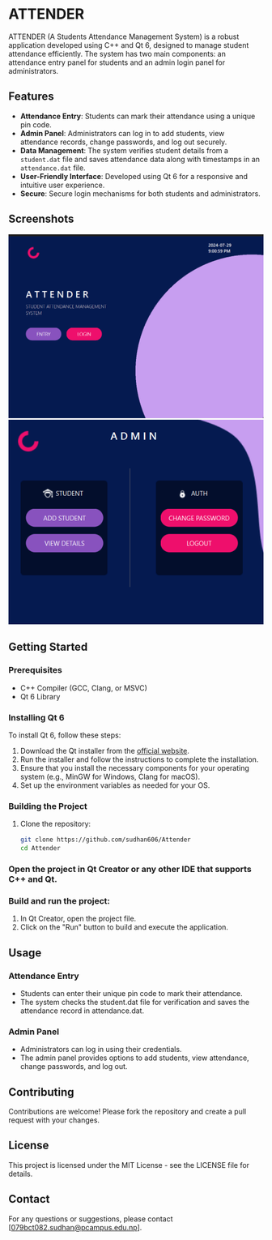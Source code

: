 # ATTENDER

ATTENDER (A Students Attendance Management System) is a robust application developed using C++ and Qt 6, designed to manage student attendance efficiently. The system has two main components: an attendance entry panel for students and an admin login panel for administrators.

## Features

- **Attendance Entry**: Students can mark their attendance using a unique pin code.
- **Admin Panel**: Administrators can log in to add students, view attendance records, change passwords, and log out securely.
- **Data Management**: The system verifies student details from a `student.dat` file and saves attendance data along with timestamps in an `attendance.dat` file.
- **User-Friendly Interface**: Developed using Qt 6 for a responsive and intuitive user experience.
- **Secure**: Secure login mechanisms for both students and administrators.

## Screenshots

![Main Window](screenshots/SS1.png)
![Admin Window](screenshots/SS4.png)

## Getting Started

### Prerequisites

- C++ Compiler (GCC, Clang, or MSVC)
- Qt 6 Library

### Installing Qt 6

To install Qt 6, follow these steps:

1. Download the Qt installer from the [official website](https://www.qt.io/download).
2. Run the installer and follow the instructions to complete the installation.
3. Ensure that you install the necessary components for your operating system (e.g., MinGW for Windows, Clang for macOS).
4. Set up the environment variables as needed for your OS.

### Building the Project

1. Clone the repository:
   ```sh
   git clone https://github.com/sudhan606/Attender
   cd Attender
### Open the project in Qt Creator or any other IDE that supports C++ and Qt.

### Build and run the project:

1. In Qt Creator, open the project file.
2. Click on the "Run" button to build and execute the application.

## Usage

### Attendance Entry

- Students can enter their unique pin code to mark their attendance.
- The system checks the student.dat file for verification and saves the attendance record in attendance.dat.

### Admin Panel

- Administrators can log in using their credentials.
- The admin panel provides options to add students, view attendance, change passwords, and log out.

## Contributing

Contributions are welcome! Please fork the repository and create a pull request with your changes.

## License

This project is licensed under the MIT License - see the LICENSE file for details.

## Contact

For any questions or suggestions, please contact [079bct082.sudhan@pcampus.edu.np].
